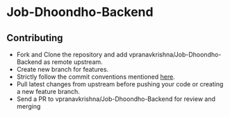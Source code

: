 # Job-Dhoondho-Backend
## Contributing
* Fork and Clone the repository and add vpranavkrishna/Job-Dhoondho-Backend as remote upstream.
* Create new branch for features.
* Strictly follow the commit conventions mentioned [here](https://karma-runner.github.io/latest/dev/git-commit-msg.html).
* Pull latest changes from upstream before pushing your code or creating a new feature branch.
* Send a PR to vpranavkrishna/Job-Dhoondho-Backend for review and merging
